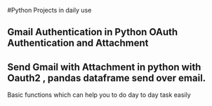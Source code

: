 #Python Projects in daily use

## Gmail Authentication in Python OAuth Authentication and Attachment

## Send Gmail with Attachment in python with Oauth2 , pandas dataframe send over email.
Basic functions which can help you to do day to day task easily
